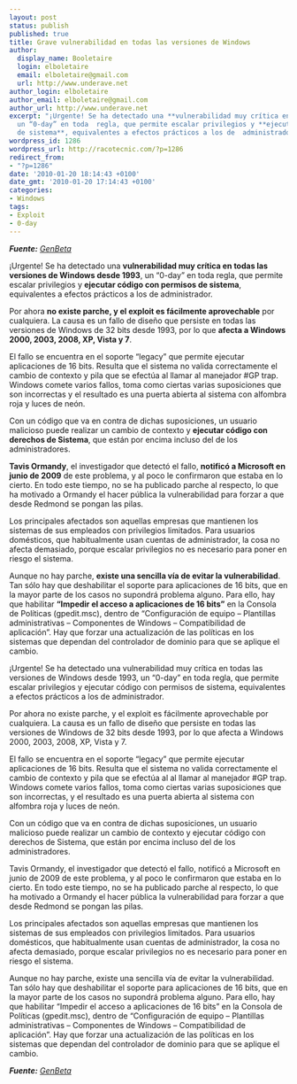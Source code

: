 ```yaml
---
layout: post
status: publish
published: true
title: Grave vulnerabilidad en todas las versiones de Windows
author:
  display_name: Booletaire
  login: elboletaire
  email: elboletaire@gmail.com
  url: http://www.underave.net
author_login: elboletaire
author_email: elboletaire@gmail.com
author_url: http://www.underave.net
excerpt: "¡Urgente! Se ha detectado una **vulnerabilidad muy crítica en  todas las versiones de Windows desde 1993**,
  un “0-day” en toda  regla, que permite escalar privilegios y **ejecutar código con  permisos
  de sistema**, equivalentes a efectos prácticos a los de  administrador."
wordpress_id: 1286
wordpress_url: http://racotecnic.com/?p=1286
redirect_from:
- "?p=1286"
date: '2010-01-20 18:14:43 +0100'
date_gmt: '2010-01-20 17:14:43 +0100'
categories:
- Windows
tags:
- Exploit
- 0-day
---
```


_**Fuente:** <a href="http://www.genbeta.com/windows/vulnerabilidad-muy-critica-en-todas-las-versiones-de-windows" target="_blank">GenBeta</a>_

¡Urgente! Se ha detectado una **vulnerabilidad muy crítica en  todas las versiones de Windows desde 1993**, un “0-day” en toda  regla, que permite escalar privilegios y **ejecutar código con  permisos de sistema**, equivalentes a efectos prácticos a los de  administrador.

Por ahora **no existe parche, y el exploit es fácilmente  aprovechable** por cualquiera. La causa es un fallo de diseño que  persiste en todas las versiones de Windows de 32 bits desde 1993, por  lo que **afecta a Windows 2000, 2003, 2008, XP, Vista y 7**.

El fallo se encuentra en el soporte “legacy” que permite ejecutar  aplicaciones de 16 bits. Resulta que el sistema no valida correctamente  el cambio de contexto y pila que se efectúa al llamar al manejador  #GP trap. Windows comete varios fallos, toma como ciertas varias  suposiciones que son incorrectas y el resultado es una puerta abierta  al sistema con alfombra roja y luces de neón.

Con un código que va en contra de dichas suposiciones, un usuario  malicioso puede realizar un cambio de contexto y **ejecutar código  con derechos de Sistema**, que están por encima incluso del de  los administradores.

<a id="more"></a><a id="more-1286"></a>

**Tavis Ormandy**, el investigador que detectó el  fallo, **notificó a Microsoft en junio de 2009** de este  problema, y al poco le confirmaron que estaba en lo cierto. En todo este  tiempo, no se ha publicado parche al respecto, lo que ha motivado a  Ormandy el hacer pública la vulnerabilidad para forzar a que desde  Redmond se pongan las pilas.

Los principales afectados son aquellas empresas que mantienen los  sistemas de sus empleados con privilegios limitados. Para usuarios  domésticos, que habitualmente usan cuentas de administrador, la cosa no  afecta demasiado, porque escalar privilegios no es necesario para poner  en riesgo el sistema.

Aunque no hay parche, **existe una sencilla vía de evitar la  vulnerabilidad**. Tan sólo hay que deshabilitar el soporte para  aplicaciones de 16 bits, que en la mayor parte de los casos no supondrá  problema alguno. Para ello, hay que habilitar **“Impedir el acceso  a aplicaciones de 16 bits”** en la Consola de Políticas  (gpedit.msc), dentro de “Configuración de equipo – Plantillas  administrativas – Componentes de Windows – Compatibilidad de  aplicación”. Hay que forzar una actualización de las políticas en los  sistemas que dependan del controlador de dominio para que se aplique el  cambio.

¡Urgente! Se ha detectado una vulnerabilidad muy crítica en todas las versiones de Windows desde 1993, un “0-day” en toda regla, que permite escalar privilegios y ejecutar código con permisos de sistema, equivalentes a efectos prácticos a los de administrador.

Por ahora no existe parche, y el exploit es fácilmente aprovechable por cualquiera. La causa es un fallo de diseño que persiste en todas las versiones de Windows de 32 bits desde 1993, por lo que afecta a Windows 2000, 2003, 2008, XP, Vista y 7.

El fallo se encuentra en el soporte “legacy” que permite ejecutar aplicaciones de 16 bits. Resulta que el sistema no valida correctamente el cambio de contexto y pila que se efectúa al al llamar al manejador #GP trap. Windows comete varios fallos, toma como ciertas varias suposiciones que son incorrectas, y el resultado es una puerta abierta al sistema con alfombra roja y luces de neón.

Con un código que va en contra de dichas suposiciones, un usuario malicioso puede realizar un cambio de contexto y ejecutar código con derechos de Sistema, que están por encima incluso del de los administradores.

Tavis Ormandy, el investigador que detectó el fallo, notificó a Microsoft en junio de 2009 de este problema, y al poco le confirmaron que estaba en lo cierto. En todo este tiempo, no se ha publicado parche al respecto, lo que ha motivado a Ormandy el hacer pública la vulnerabilidad para forzar a que desde Redmond se pongan las pilas.

Los principales afectados son aquellas empresas que mantienen los sistemas de sus empleados con privilegios limitados. Para usuarios domésticos, que habitualmente usan cuentas de administrador, la cosa no afecta demasiado, porque escalar privilegios no es necesario para poner en riesgo el sistema.

Aunque no hay parche, existe una sencilla vía de evitar la vulnerabilidad. Tan sólo hay que deshabilitar el soporte para aplicaciones de 16 bits, que en la mayor parte de los casos no supondrá problema alguno. Para ello, hay que habilitar “Impedir el acceso a aplicaciones de 16 bits” en la Consola de Políticas (gpedit.msc), dentro de “Configuración de equipo – Plantillas administrativas – Componentes de Windows – Compatibilidad de aplicación”. Hay que forzar una actualización de las políticas en los sistemas que dependan del controlador de dominio para que se aplique el cambio.

_**Fuente:** <a href="http://www.genbeta.com/windows/vulnerabilidad-muy-critica-en-todas-las-versiones-de-windows" target="_blank">GenBeta</a>_

